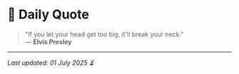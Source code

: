# 📜 Daily Quote

> "If you let your head get too big, it'll break your neck."  
> — **Elvis Presley**

---

_Last updated: 01 July 2025 ⏳_
